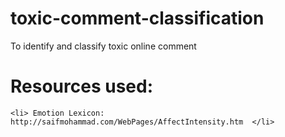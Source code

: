 # toxic-comment-classification
To identify and classify toxic online comment

# Resources used: 
	<li> Emotion Lexicon: http://saifmohammad.com/WebPages/AffectIntensity.htm  </li>